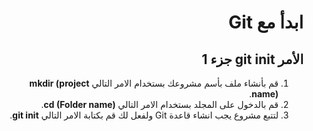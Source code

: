 <div dir="rtl">

# ابدأ مع Git
## الأمر git init جزء 1

1. قم بأنشاء ملف بأسم مشروعك بستخدام الامر التالي **mkdir (project name)**.
2. قم بالدخول على المجلد بستخدام الامر التالي **cd (Folder name)**.
3. لتتبع مشروع يجب انشاء قاعدة Git ولفعل    لك قم بكتابة الامر التالي **git init**.
 
</div>
